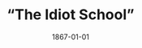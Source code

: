 --- 
title: “The Idiot School”
featured: idiot-school-randalls-island.jpg
featuredAlt: Illustration of a 19th Century classroom
layout: "tc-single"
hasContentInGallery: true
date: 1867-01-01
--- 